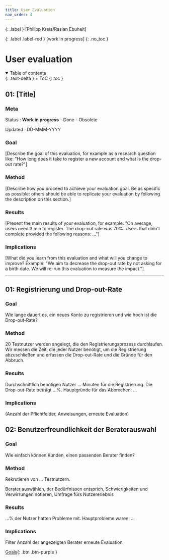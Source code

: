 ```yaml
---
title: User Evaluation
nav_order: 4
---
```


{: .label }
[Philipp Kreis/Raslan Ebuheit]

{: .label .label-red }
[work in progress]
{: .no_toc }
# User evaluation

<details open markdown="block">
{: .text-delta }
<summary>Table of contents</summary>
+ ToC
{: toc }
</details>

## 01: [Title]

### Meta

Status
: **Work in progress** - Done - Obsolete

Updated
: DD-MMM-YYYY

### Goal

[Describe the goal of this evaluation, for example as a research question like: "How long does it take to register a new account and what is the drop-out rate?"]

### Method

[Describe how you proceed to achieve your evaluation goal. Be as specific as possible: others should be able to replicate your evaluation by following the description on this section.]

### Results

[Present the main results of your evaluation, for example: "On average, users need 3 min to register. The drop-out rate was 70%. Users that didn't complete provided the following reasons: ..."]

### Implications

[What did you learn from this evaluation and what will you change to improve? Example: "We aim to decrease the drop-out rate by not asking for a birth date. We will re-run this evaluation to measure the impact."]

---
## 01: Registrierung und Drop-out-Rate

 ### Goal
Wie lange dauert es, ein neues Konto zu registrieren und wie hoch ist die Drop-out-Rate?

### Method

20 Testnutzer werden angelegt, die den Registrierungsprozess durchlaufen.
Wir messen die Zeit, die jeder Nutzer benötigt, um die Registrierung abzuschließen und erfassen die Drop-out-Rate und die Gründe für den Abbruch.
 
### Results

Durchschnittlich benötigen Nutzer ... Minuten für die Registrierung.
Die Drop-out-Rate beträgt ...%.
Hauptgründe für das Abbrechen: ...

### Implications

(Anzahl der Pflichtfelder, Anweisungen, erneute Evaluation)


## 02: Benutzerfreundlichkeit der Beraterauswahl

### Goal

Wie einfach können Kunden, einen passenden Berater finden?

### Method

Rekrutieren von ... Testnutzern.

Berater auswählen, der Bedürfnissen entsprich, Schwierigkeiten und Verwirrungen notieren, Umfrage fürs Nutzererlebnis

### Results

...% der Nutzer hatten Probleme mit.
Hauptprobleme waren: ...

### Implications

Filter
Anzahl der angezeigten Berater
erneute Evaluation

[Goals](https://pillek.github.io/team-eval/goals.html){: .btn .btn-purple }
